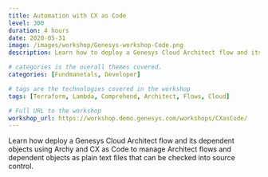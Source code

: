 ```yaml
---
title: Automation with CX as Code
level: 300
duration: 4 hours
date: 2020-05-31
image: /images/workshop/Genesys-workshop-Code.png
description: Learn how to deploy a Genesys Cloud Architect flow and its dependent objects

# categories is the overall themes covered. 
categories: [Fundmanetals, Developer]

# tags are the technologies covered in the workshop
tags: [Terraform, Lambda, Comprehend, Architect, Flows, Cloud]

# Full URL to the workshop
workshop_url: https://workshop.demo.genesys.com/workshops/CXasCode/
---
```


Learn how deploy a Genesys Cloud Architect flow and its dependent objects using Archy and CX as Code to manage Architect flows and dependent objects as plain text files that can be checked into source control.
